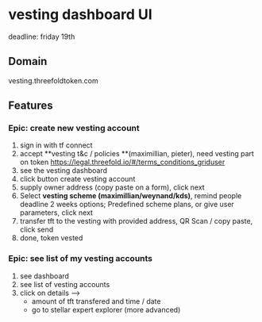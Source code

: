 # vesting dashboard UI 
deadline: friday 19th

## Domain
vesting.threefoldtoken.com


## Features

### Epic: create new vesting account

1. sign in with tf connect
2. accept **vesting t&c / policies **(maximillian, pieter), need vesting part on token https://legal.threefold.io/#/terms_conditions_griduser
3. see the vesting dashboard
4. click button create vesting account
5. supply owner address (copy paste on a form), click next
6. Select **vesting scheme (maximillian/weynand/kds)**, remind people deadline 2 weeks
options; Predefined scheme plans, or give user parameters, click next
7. transfer tft to the vesting with provided address, QR Scan / copy paste, click send
8. done, token vested

### Epic: see list of my vesting accounts
1. see dashboard
2. see list of vesting accounts
3. click on details -->
    - amount of tft transfered and time / date
    - go to stellar expert explorer (more advanced)
